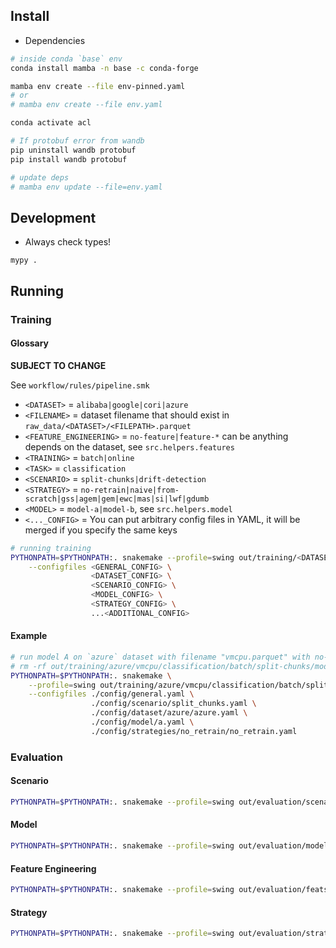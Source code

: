 ## Install

- Dependencies

```bash
# inside conda `base` env
conda install mamba -n base -c conda-forge

mamba env create --file env-pinned.yaml
# or
# mamba env create --file env.yaml

conda activate acl

# If protobuf error from wandb
pip uninstall wandb protobuf
pip install wandb protobuf

# update deps
# mamba env update --file=env.yaml
```

## Development

- Always check types!

```
mypy .
```

## Running

### Training

#### Glossary

**SUBJECT TO CHANGE**

See `workflow/rules/pipeline.smk`

- `<DATASET>` = `alibaba|google|cori|azure`
- `<FILENAME>` = dataset filename that should exist in `raw_data/<DATASET>/<FILEPATH>.parquet`
- `<FEATURE_ENGINEERING>` = `no-feature|feature-*` can be anything depends on the dataset, see `src.helpers.features`
- `<TRAINING>` = `batch|online`
- `<TASK>` = `classification`
- `<SCENARIO>` = `split-chunks|drift-detection`
- `<STRATEGY>` = `no-retrain|naive|from-scratch|gss|agem|gem|ewc|mas|si|lwf|gdumb`
- `<MODEL>` = `model-a|model-b`, see `src.helpers.model`
- `<..._CONFIG>` = You can put arbitrary config files in YAML, it will be merged if you specify the same keys

```bash
# running training
PYTHONPATH=$PYTHONPATH:. snakemake --profile=swing out/training/<DATASET>/<FILENAME>/<TRAINING>/<SCENARIO>/<MODEL>/<FEATURE_ENGINEERING>/<STRATEGY> \
    --configfiles <GENERAL_CONFIG> \
                  <DATASET_CONFIG> \
                  <SCENARIO_CONFIG> \
                  <MODEL_CONFIG> \
                  <STRATEGY_CONFIG> \
                  ...<ADDITIONAL_CONFIG>
```

#### Example

```bash
# run model A on `azure` dataset with filename "vmcpu.parquet" with no-retrain strategy and feature engineering A
# rm -rf out/training/azure/vmcpu/classification/batch/split-chunks/model-a/feats-a/no-retrain
PYTHONPATH=$PYTHONPATH:. snakemake \
    --profile=swing out/training/azure/vmcpu/classification/batch/split-chunks/model-a/feature-a/no-retrain \
    --configfiles ./config/general.yaml \
                  ./config/scenario/split_chunks.yaml \
                  ./config/dataset/azure/azure.yaml \
                  ./config/model/a.yaml \
                  ./config/strategies/no_retrain/no_retrain.yaml
```

### Evaluation

#### Scenario

```bash
PYTHONPATH=$PYTHONPATH:. snakemake --profile=swing out/evaluation/scenario/<DATASET>/<FILEPATH>/<TRAINING>/<SCENARIO>
```

#### Model

```bash
PYTHONPATH=$PYTHONPATH:. snakemake --profile=swing out/evaluation/model/<DATASET>/<FILEPATH>/<TRAINING>/<SCENARIO>/<MODEL>
```

#### Feature Engineering

```bash
PYTHONPATH=$PYTHONPATH:. snakemake --profile=swing out/evaluation/feats/<DATASET>/<FILEPATH>/<TRAINING>/<SCENARIO>/<MODEL>/<FEATURE_ENGINEERING>
```

#### Strategy

```bash
PYTHONPATH=$PYTHONPATH:. snakemake --profile=swing out/evaluation/strategy/<DATASET>/<FILEPATH>/<TRAINING>/<SCENARIO>/<MODEL>/<FEATURE_ENGINEERING>/<STRATEGY>
```
